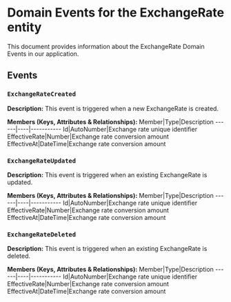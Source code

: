 # Domain Events for the ExchangeRate entity

This document provides information about the ExchangeRate Domain Events in our application.

## Events

### `ExchangeRateCreated`

**Description:**
This event is triggered when a new ExchangeRate is created.

**Members (Keys, Attributes & Relationships):**
Member|Type|Description
------|----|-----------
Id|AutoNumber|Exchange rate unique identifier
EffectiveRate|Number|Exchange rate conversion amount
EffectiveAt|DateTime|Exchange rate conversion amount


### `ExchangeRateUpdated`

**Description:** 
This event is triggered when an existing ExchangeRate is updated.

**Members (Keys, Attributes & Relationships):**
Member|Type|Description
------|----|-----------
Id|AutoNumber|Exchange rate unique identifier
EffectiveRate|Number|Exchange rate conversion amount
EffectiveAt|DateTime|Exchange rate conversion amount


### `ExchangeRateDeleted`

**Description:**
This event is triggered when an existing ExchangeRate is deleted.

**Members (Keys, Attributes & Relationships):**
Member|Type|Description
------|----|-----------
Id|AutoNumber|Exchange rate unique identifier
EffectiveRate|Number|Exchange rate conversion amount
EffectiveAt|DateTime|Exchange rate conversion amount

